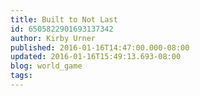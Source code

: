 ```yaml
---
title: Built to Not Last
id: 6505822901693137342
author: Kirby Urner
published: 2016-01-16T14:47:00.000-08:00
updated: 2016-01-16T15:49:13.693-08:00
blog: world_game
tags: 
---
```


